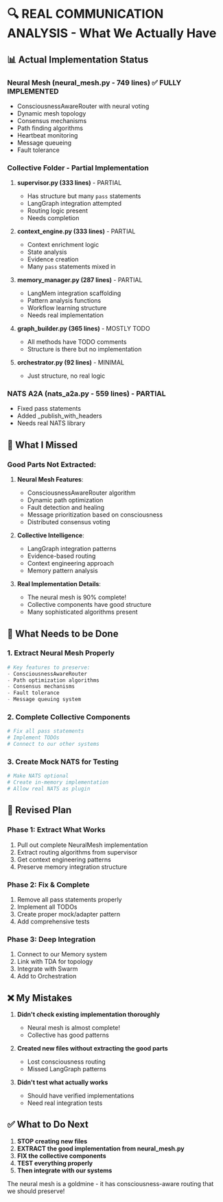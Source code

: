 # 🔍 REAL COMMUNICATION ANALYSIS - What We Actually Have

## 📊 Actual Implementation Status

### **Neural Mesh (neural_mesh.py - 749 lines)** ✅ FULLY IMPLEMENTED
- ConsciousnessAwareRouter with neural voting
- Dynamic mesh topology
- Consensus mechanisms
- Path finding algorithms
- Heartbeat monitoring
- Message queueing
- Fault tolerance

### **Collective Folder - Partial Implementation**

1. **supervisor.py (333 lines)** - PARTIAL
   - Has structure but many `pass` statements
   - LangGraph integration attempted
   - Routing logic present
   - Needs completion

2. **context_engine.py (333 lines)** - PARTIAL
   - Context enrichment logic
   - State analysis
   - Evidence creation
   - Many `pass` statements mixed in

3. **memory_manager.py (287 lines)** - PARTIAL
   - LangMem integration scaffolding
   - Pattern analysis functions
   - Workflow learning structure
   - Needs real implementation

4. **graph_builder.py (365 lines)** - MOSTLY TODO
   - All methods have TODO comments
   - Structure is there but no implementation

5. **orchestrator.py (92 lines)** - MINIMAL
   - Just structure, no real logic

### **NATS A2A (nats_a2a.py - 559 lines)** - PARTIAL
- Fixed pass statements
- Added _publish_with_headers
- Needs real NATS library

## 🚨 What I Missed

### **Good Parts Not Extracted:**

1. **Neural Mesh Features**:
   - ConsciousnessAwareRouter algorithm
   - Dynamic path optimization
   - Fault detection and healing
   - Message prioritization based on consciousness
   - Distributed consensus voting

2. **Collective Intelligence**:
   - LangGraph integration patterns
   - Evidence-based routing
   - Context engineering approach
   - Memory pattern analysis

3. **Real Implementation Details**:
   - The neural mesh is 90% complete!
   - Collective components have good structure
   - Many sophisticated algorithms present

## 📝 What Needs to be Done

### **1. Extract Neural Mesh Properly**
```python
# Key features to preserve:
- ConsciousnessAwareRouter
- Path optimization algorithms  
- Consensus mechanisms
- Fault tolerance
- Message queuing system
```

### **2. Complete Collective Components**
```python
# Fix all pass statements
# Implement TODOs
# Connect to our other systems
```

### **3. Create Mock NATS for Testing**
```python
# Make NATS optional
# Create in-memory implementation
# Allow real NATS as plugin
```

## 🎯 Revised Plan

### **Phase 1: Extract What Works**
1. Pull out complete NeuralMesh implementation
2. Extract routing algorithms from supervisor
3. Get context engineering patterns
4. Preserve memory integration structure

### **Phase 2: Fix & Complete**
1. Remove all pass statements properly
2. Implement all TODOs
3. Create proper mock/adapter pattern
4. Add comprehensive tests

### **Phase 3: Deep Integration**
1. Connect to our Memory system
2. Link with TDA for topology
3. Integrate with Swarm
4. Add to Orchestration

## ❌ My Mistakes

1. **Didn't check existing implementation thoroughly**
   - Neural mesh is almost complete!
   - Collective has good patterns

2. **Created new files without extracting the good parts**
   - Lost consciousness routing
   - Missed LangGraph patterns

3. **Didn't test what actually works**
   - Should have verified implementations
   - Need real integration tests

## ✅ What to Do Next

1. **STOP creating new files**
2. **EXTRACT the good implementation from neural_mesh.py**
3. **FIX the collective components**
4. **TEST everything properly**
5. **Then integrate with our systems**

The neural mesh is a goldmine - it has consciousness-aware routing that we should preserve!